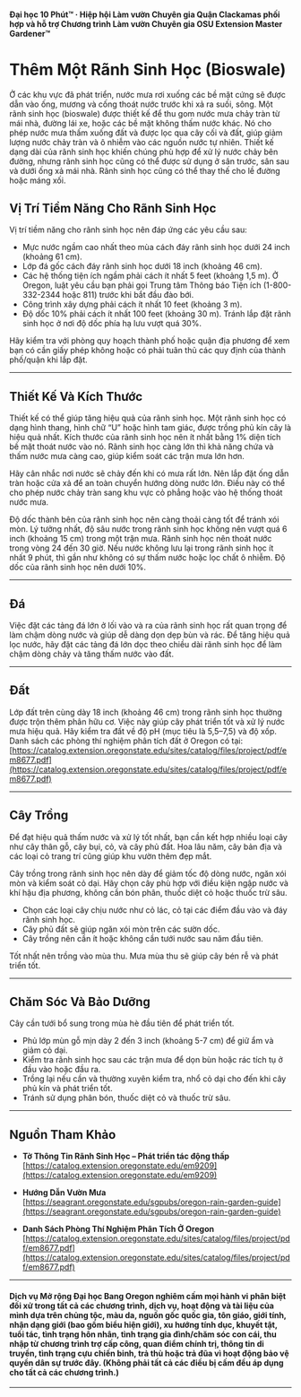 #### Đại học 10 Phút™ · Hiệp hội Làm vườn Chuyên gia Quận Clackamas phối hợp và hỗ trợ Chương trình Làm vườn Chuyên gia OSU Extension Master Gardener™

# Thêm Một Rãnh Sinh Học (Bioswale)

Ở các khu vực đã phát triển, nước mưa rơi xuống các bề mặt cứng sẽ được dẫn vào ống, mương và cống thoát nước trước khi xả ra suối, sông. Một rãnh sinh học (bioswale) được thiết kế để thu gom nước mưa chảy tràn từ mái nhà, đường lái xe, hoặc các bề mặt không thấm nước khác. Nó cho phép nước mưa thấm xuống đất và được lọc qua cây cối và đất, giúp giảm lượng nước chảy tràn và ô nhiễm vào các nguồn nước tự nhiên. Thiết kế dạng dài của rãnh sinh học khiến chúng phù hợp để xử lý nước chảy bên đường, nhưng rãnh sinh học cũng có thể được sử dụng ở sân trước, sân sau và dưới ống xả mái nhà. Rãnh sinh học cũng có thể thay thế cho lề đường hoặc máng xối.

## Vị Trí Tiềm Năng Cho Rãnh Sinh Học

Vị trí tiềm năng cho rãnh sinh học nên đáp ứng các yêu cầu sau:

- Mực nước ngầm cao nhất theo mùa cách đáy rãnh sinh học dưới 24 inch (khoảng 61 cm).
- Lớp đá gốc cách đáy rãnh sinh học dưới 18 inch (khoảng 46 cm).
- Các hệ thống tiện ích ngầm phải cách ít nhất 5 feet (khoảng 1,5 m). Ở Oregon, luật yêu cầu bạn phải gọi Trung tâm Thông báo Tiện ích (1-800-332-2344 hoặc 811) trước khi bắt đầu đào bới.
- Công trình xây dựng phải cách ít nhất 10 feet (khoảng 3 m).
- Độ dốc 10% phải cách ít nhất 100 feet (khoảng 30 m). Tránh lắp đặt rãnh sinh học ở nơi độ dốc phía hạ lưu vượt quá 30%.

Hãy kiểm tra với phòng quy hoạch thành phố hoặc quận địa phương để xem bạn có cần giấy phép không hoặc có phải tuân thủ các quy định của thành phố/quận khi lắp đặt.

---

## Thiết Kế Và Kích Thước

Thiết kế có thể giúp tăng hiệu quả của rãnh sinh học. Một rãnh sinh học có dạng hình thang, hình chữ “U” hoặc hình tam giác, được trồng phủ kín cây là hiệu quả nhất. Kích thước của rãnh sinh học nên ít nhất bằng 1% diện tích bề mặt thoát nước vào nó. Rãnh sinh học càng lớn thì khả năng chứa và thấm nước mưa càng cao, giúp kiểm soát các trận mưa lớn hơn.

Hãy cân nhắc nơi nước sẽ chảy đến khi có mưa rất lớn. Nên lắp đặt ống dẫn tràn hoặc cửa xả để an toàn chuyển hướng dòng nước lớn. Điều này có thể cho phép nước chảy tràn sang khu vực cỏ phẳng hoặc vào hệ thống thoát nước mưa.

Độ dốc thành bên của rãnh sinh học nên càng thoải càng tốt để tránh xói mòn. Lý tưởng nhất, độ sâu nước trong rãnh sinh học không nên vượt quá 6 inch (khoảng 15 cm) trong một trận mưa. Rãnh sinh học nên thoát nước trong vòng 24 đến 30 giờ. Nếu nước không lưu lại trong rãnh sinh học ít nhất 9 phút, thì gần như không có sự thấm nước hoặc lọc chất ô nhiễm. Độ dốc của rãnh sinh học nên dưới 10%.

---

## Đá

Việc đặt các tảng đá lớn ở lối vào và ra của rãnh sinh học rất quan trọng để làm chậm dòng nước và giúp dễ dàng dọn dẹp bùn và rác. Để tăng hiệu quả lọc nước, hãy đặt các tảng đá lớn dọc theo chiều dài rãnh sinh học để làm chậm dòng chảy và tăng thấm nước vào đất.

---

## Đất

Lớp đất trên cùng dày 18 inch (khoảng 46 cm) trong rãnh sinh học thường được trộn thêm phân hữu cơ. Việc này giúp cây phát triển tốt và xử lý nước mưa hiệu quả. Hãy kiểm tra đất về độ pH (mục tiêu là 5,5–7,5) và độ xốp. Danh sách các phòng thí nghiệm phân tích đất ở Oregon có tại:  
[https://catalog.extension.oregonstate.edu/sites/catalog/files/project/pdf/em8677.pdf](https://catalog.extension.oregonstate.edu/sites/catalog/files/project/pdf/em8677.pdf)

---

## Cây Trồng

Để đạt hiệu quả thấm nước và xử lý tốt nhất, bạn cần kết hợp nhiều loại cây như cây thân gỗ, cây bụi, cỏ, và cây phủ đất. Hoa lâu năm, cây bản địa và các loại cỏ trang trí cũng giúp khu vườn thêm đẹp mắt.

Cây trồng trong rãnh sinh học nên dày để giảm tốc độ dòng nước, ngăn xói mòn và kiểm soát cỏ dại. Hãy chọn cây phù hợp với điều kiện ngập nước và khí hậu địa phương, không cần bón phân, thuốc diệt cỏ hoặc thuốc trừ sâu.

- Chọn các loại cây chịu nước như cỏ lác, cỏ tại các điểm đầu vào và đáy rãnh sinh học.
- Cây phủ đất sẽ giúp ngăn xói mòn trên các sườn dốc.
- Cây trồng nên cần ít hoặc không cần tưới nước sau năm đầu tiên.

Tốt nhất nên trồng vào mùa thu. Mưa mùa thu sẽ giúp cây bén rễ và phát triển tốt.

---

## Chăm Sóc Và Bảo Dưỡng

Cây cần tưới bổ sung trong mùa hè đầu tiên để phát triển tốt.

- Phủ lớp mùn gỗ mịn dày 2 đến 3 inch (khoảng 5-7 cm) để giữ ẩm và giảm cỏ dại.
- Kiểm tra rãnh sinh học sau các trận mưa để dọn bùn hoặc rác tích tụ ở đầu vào hoặc đầu ra.
- Trồng lại nếu cần và thường xuyên kiểm tra, nhổ cỏ dại cho đến khi cây phủ kín và phát triển tốt.
- Tránh sử dụng phân bón, thuốc diệt cỏ và thuốc trừ sâu.

---

## Nguồn Tham Khảo

- **Tờ Thông Tin Rãnh Sinh Học – Phát triển tác động thấp**  
  [https://catalog.extension.oregonstate.edu/em9209](https://catalog.extension.oregonstate.edu/em9209)

- **Hướng Dẫn Vườn Mưa**  
  [https://seagrant.oregonstate.edu/sgpubs/oregon-rain-garden-guide](https://seagrant.oregonstate.edu/sgpubs/oregon-rain-garden-guide)

- **Danh Sách Phòng Thí Nghiệm Phân Tích Ở Oregon**  
  [https://catalog.extension.oregonstate.edu/sites/catalog/files/project/pdf/em8677.pdf](https://catalog.extension.oregonstate.edu/sites/catalog/files/project/pdf/em8677.pdf)

---

#### Dịch vụ Mở rộng Đại học Bang Oregon nghiêm cấm mọi hành vi phân biệt đối xử trong tất cả các chương trình, dịch vụ, hoạt động và tài liệu của mình dựa trên chủng tộc, màu da, nguồn gốc quốc gia, tôn giáo, giới tính, nhận dạng giới (bao gồm biểu hiện giới), xu hướng tính dục, khuyết tật, tuổi tác, tình trạng hôn nhân, tình trạng gia đình/chăm sóc con cái, thu nhập từ chương trình trợ cấp công, quan điểm chính trị, thông tin di truyền, tình trạng cựu chiến binh, trả thù hoặc trả đũa vì hoạt động bảo vệ quyền dân sự trước đây. (Không phải tất cả các điều bị cấm đều áp dụng cho tất cả các chương trình.)
---